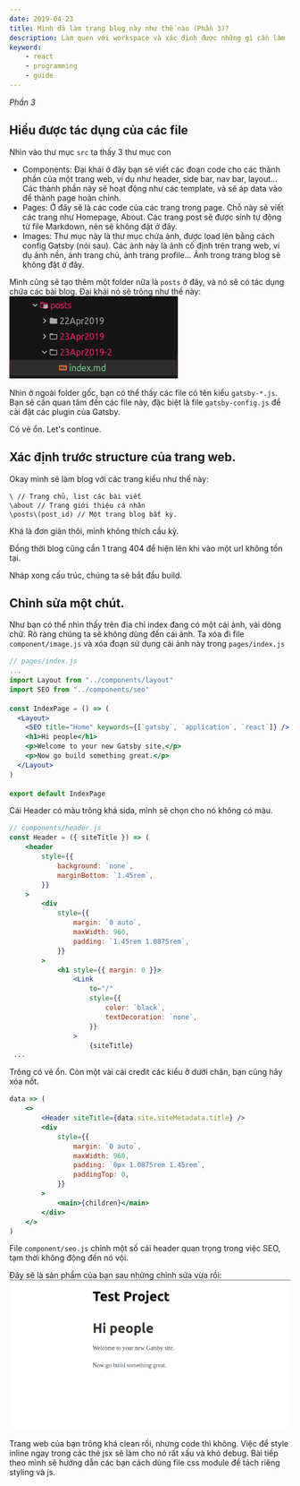 ```yaml
---
date: 2019-04-23
title: Mình đã làm trang blog này như thế nào (Phần 3)?
description: Làm quen với workspace và xác định được những gì cần làm
keyword:
    - react
    - programming
    - guide
---
```


_Phần 3_

## Hiểu được tác dụng của các file

Nhìn vào thư mục `src` ta thấy 3 thư mục con

-   Components: Đại khái ở đây bạn sẽ viết các đoạn code cho các thành phần của một trang web, ví dụ như header, side bar, nav bar, layout... Các thành phần này sẽ hoạt động như các template, và sẽ áp data vào để thành page hoàn chỉnh.
-   Pages: Ở đây sẽ là các code của các trang trong page. Chỗ này sẽ viết các trang như Homepage, About. Các trang post sẽ được sinh tự động từ file Markdown, nên sẽ không đặt ở đây.
-   Images: Thư mục này là thư mục chứa ảnh, được load lên bằng cách config Gatsby (nói sau). Các ảnh này là ảnh cố định trên trang web, ví dụ ảnh nền, ảnh trang chủ, ảnh trang profile... Ảnh trong trang blog sẽ không đặt ở đây.

Mình cũng sẽ tạo thêm một folder nữa là `posts` ở đây, và nó sẽ có tác dụng chứa các bài blog. Đại khái nó sẽ trông như thế này:
![posts](posts.png)

Nhìn ở ngoài folder gốc, bạn có thể thấy các file có tên kiểu `gatsby-*.js`. Bạn sẽ cần quan tâm đến các file này, đặc biệt là file `gatsby-config.js` để cài đặt các plugin của Gatsby.

Có vẻ ổn. Let's continue.

## Xác định trước structure của trang web.

Okay mình sẽ làm blog với các trang kiểu như thế này:

```
\ // Trang chủ, list các bài viết
\about // Trang giới thiệu cá nhân
\posts\(post_id) // Một trang blog bất kỳ.
```

Khá là đơn giản thôi, mình không thích cầu kỳ.

Đồng thời blog cũng cần 1 trang 404 để hiện lên khi vào một url không tồn tại.

Nháp xong cấu trúc, chúng ta sẽ bắt đầu build.

## Chỉnh sửa một chút.

Như bạn có thể nhìn thấy trên địa chỉ index đang có một cái ảnh, vài dòng chữ. Rõ ràng chúng ta sẽ không dùng đến cái ảnh. Ta xóa đi file `component/image.js` và xóa đoạn sử dụng cái ảnh này trong `pages/index.js`

```jsx
// pages/index.js
...
import Layout from "../components/layout"
import SEO from "../components/seo"

const IndexPage = () => (
  <Layout>
    <SEO title="Home" keywords={[`gatsby`, `application`, `react`]} />
    <h1>Hi people</h1>
    <p>Welcome to your new Gatsby site.</p>
    <p>Now go build something great.</p>
  </Layout>
)

export default IndexPage

```

Cái Header có màu trông khá sida, mình sẽ chọn cho nó không có màu.

```jsx
// components/header.js
const Header = ({ siteTitle }) => (
    <header
        style={{
            background: `none`,
            marginBottom: `1.45rem`,
        }}
    >
        <div
            style={{
                margin: `0 auto`,
                maxWidth: 960,
                padding: `1.45rem 1.0875rem`,
            }}
        >
            <h1 style={{ margin: 0 }}>
                <Link
                    to="/"
                    style={{
                        color: `black`,
                        textDecoration: `none`,
                    }}
                >
                    {siteTitle}
 ...
```

Trông có vẻ ổn. Còn một vài cái credit các kiểu ở dưới chân, bạn cũng hãy xóa nốt.

```jsx
data => (
    <>
        <Header siteTitle={data.site.siteMetadata.title} />
        <div
            style={{
                margin: `0 auto`,
                maxWidth: 960,
                padding: `0px 1.0875rem 1.45rem`,
                paddingTop: 0,
            }}
        >
            <main>{children}</main>
        </div>
    </>
)
```

File `component/seo.js` chỉnh một số cái header quan trọng trong việc SEO, tạm thời không động đến nó vội.

Đây sẽ là sản phẩm của bạn sau những chỉnh sửa vừa rồi:
![screen](screen.png)

Trang web của bạn trông khá clean rồi, nhưng code thì không. Việc để style inline ngay trong các thẻ jsx sẽ làm cho nó rất xấu và khó debug. Bài tiếp theo mình sẽ hướng dẫn các bạn cách dùng file css module để tách riêng styling và js.

